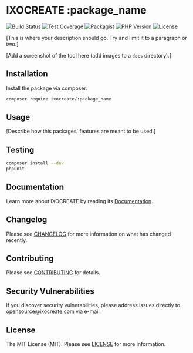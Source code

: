 # IXOCREATE :package_name

[![Build Status](https://travis-ci.com/ixocreate/:package_name.svg?branch=master)](https://travis-ci.com/ixocreate/:package_name)
[![Test Coverage](https://coveralls.io/repos/github/ixocreate/:package_name/badge.svg?branch=master)](https://coveralls.io/github/ixocreate/:package_name?branch=master)
[![Packagist](https://img.shields.io/packagist/v/ixocreate/:package_name.svg)](https://packagist.org/packages/ixocreate/:package_name)
[![PHP Version](https://img.shields.io/packagist/php-v/ixocreate/:package_name.svg)](https://packagist.org/packages/ixocreate/:package_name)
[![License](https://img.shields.io/github/license/ixocreate/:package_name.svg)](LICENSE)

[This is where your description should go. Try and limit it to a paragraph or two.]

[Add a screenshot of the tool here (add images to a `docs` directory).]

## Installation

Install the package via composer:

```sh
composer require ixocreate/:package_name
```

## Usage

[Describe how this packages' features are meant to be used.]

## Testing

```sh
composer install --dev
phpunit
```

## Documentation

Learn more about IXOCREATE by reading its [Documentation](https://ixocreate.github.io/).

## Changelog

Please see [CHANGELOG](CHANGELOG.md) for more information on what has changed recently.

## Contributing

Please see [CONTRIBUTING](CONTRIBUTING.md) for details.

## Security Vulnerabilities

If you discover security vulnerabilities, please address issues directly to opensource@ixocreate.com via e-mail.

## License

The MIT License (MIT). Please see [LICENSE](LICENSE) for more information.
